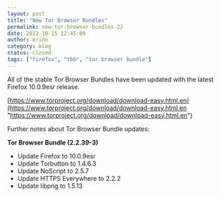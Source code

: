 ```yaml
---
layout: post
title: "New Tor Browser Bundles"
permalink: new-tor-browser-bundles-22
date: 2012-10-15 12:45:09
author: erinn
category: blog
status: closed
tags: ["firefox", "tbb", "tor browser bundle"]
---
```


All of the stable Tor Browser Bundles have been updated with the latest Firefox 10.0.9esr release.

[https://www.torproject.org/download/download-easy.html.en](https://www.torproject.org/download/download-easy.html.en "https://www.torproject.org/download/download-easy.html.en")

Further notes about Tor Browser Bundle updates:

**Tor Browser Bundle (2.2.39-3)**

-   Update Firefox to 10.0.9esr
-   Update Torbutton to 1.4.6.3
-   Update NoScript to 2.5.7
-   Update HTTPS Everywhere to 2.2.2
-   Update libpng to 1.5.13

